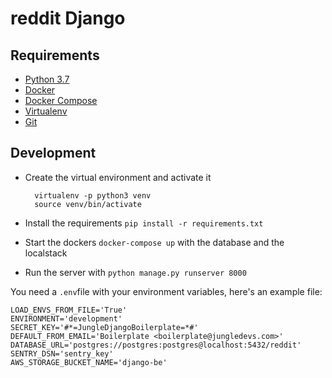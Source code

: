 # reddit Django

## Requirements

- [Python 3.7](https://www.python.org)
- [Docker](https://www.docker.com)
- [Docker Compose](https://docs.docker.com/compose/)
- [Virtualenv](https://github.com/pypa/virtualenv/)
- [Git](https://git-scm.com/)

## Development

- Create the virtual environment and activate it

        virtualenv -p python3 venv
        source venv/bin/activate
- Install the requirements `pip install -r requirements.txt`
- Start the dockers `docker-compose up` with the database and the localstack
- Run the server with `python manage.py runserver 8000`

You need a `.env`file with your environment variables, here's an example file:
```
LOAD_ENVS_FROM_FILE='True'
ENVIRONMENT='development'
SECRET_KEY='#*=JungleDjangoBoilerplate=*#'
DEFAULT_FROM_EMAIL='Boilerplate <boilerplate@jungledevs.com>'
DATABASE_URL='postgres://postgres:postgres@localhost:5432/reddit'
SENTRY_DSN='sentry_key'
AWS_STORAGE_BUCKET_NAME='django-be'
```
        